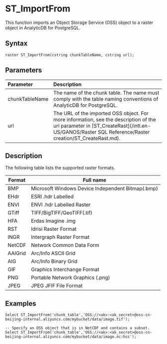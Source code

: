 # ST\_ImportFrom

This function imports an Object Storage Service \(OSS\) object to a raster object in AnalyticDB for PostgreSQL.

## Syntax

```
raster ST_ImportFrom(cstring chunkTableName, cstring url);
```

## Parameters

|Parameter|Description|
|:--------|:----------|
|chunkTableName|The name of the chunk table. The name must comply with the table naming conventions of AnalyticDB for PostgreSQL.|
|url|The URL of the imported OSS object. For more information, see the description of the url parameter in [ST\_CreateRast](/intl.en-US/GANOS/Raster SQL Reference/Raster creation/ST_CreateRast.md).|

## Description

The following table lists the supported raster formats.

|Format|Full name|
|------|---------|
|BMP|Microsoft Windows Device Independent Bitmap\(.bmp\)|
|EHdr|ESRI .hdr Labelled|
|ENVI|ENVI .hdr Labelled Raster|
|GTiff|TIFF/BigTIFF/GeoTIFF\(.tif\)|
|HFA|Erdas Imagine .img|
|RST|Idrisi Raster Format|
|INGR|Intergraph Raster Format|
|NetCDF|Network Common Data Form|
|AAIGrid|Arc/Info ASCII Grid|
|AIG|Arc/Info Binary Grid|
|GIF|Graphics Interchange Format|
|PNG|Portable Network Graphics \(.png\)|
|JPEG|JPEG JFIF File Format|

## Examples

```
Select ST_ImportFrom('chunk_table','OSS://<ak>:<ak_secret>@oss-cn-beijing-internal.aliyuncs.com/mybucket/data/image.tif');

-- Specify an OSS object that is in NetCDF and contains a subset.
Select ST_ImportFrom('chunk_table','OSS://<ak>:<ak_secret>@oss-cn-beijing-internal.aliyuncs.com/mybucket/data/image.nc:hcc');
```

